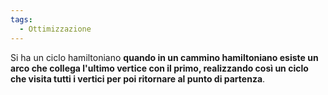 ```yaml
---
tags:
  - Ottimizzazione
---
```

Si ha un ciclo hamiltoniano **quando in un cammino hamiltoniano esiste un arco che collega l'ultimo vertice con il primo, realizzando così un ciclo che visita tutti i vertici per poi ritornare al punto di partenza**.
